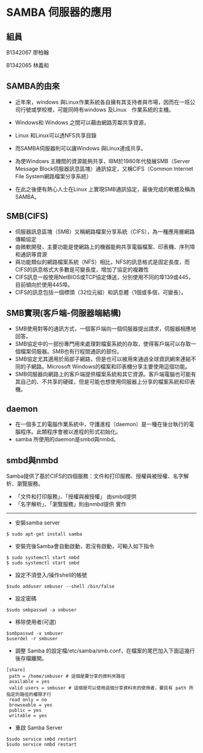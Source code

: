 # SAMBA 伺服器的應用
組員
-------------
B1342067 廖柏翰

B1342065 林義和

SAMBA的由來
------------
* 近年來，windows 與Linux作業系統各自擁有其支持者與市場，因而在一班公司行號或學校裡，可能同時有windows 及Linux　作業系統的主機。

* Windows和 Windows 之間可以藉由網路芳鄰共享資源，
* Linux 和Linux可以透NFS共享目錄
* 而SAMBA伺服器則可以讓Windows 與Linux達成共享。

* 為使Windows 主機間的資源能夠共享，IBM於1980年代發展SMB（Server Message Block伺服器訊息區塊）通訊協定，又稱CIFS（Common Internet File System網路檔案分享系統）
* 在此之後便有熱心人士在Linux 上實現SMB通訊協定，最後完成的軟體及稱為SAMBA。

SMB(CIFS)
-----------
* 伺服器訊息區塊（SMB）又稱網路檔案分享系統（CIFS），為一種應用層網路傳輸協定
* 由微軟開發，主要功能是使網路上的機器能夠共享電腦檔案、印表機、序列埠和通訊等資源
* 與功能類似的網路檔案系統（NFS）相比，NFS的訊息格式是固定長度，而CIFS的訊息格式大多數是可變長度，增加了協定的複雜性
* CIFS訊息一般使用NetBIOS或TCP協定傳送，分別使用不同的埠139或445，目前傾向於使用445埠。
* CIFS的訊息包括一個標頭（32位元組）和訊息體（1個或多個，可變長）。 

SMB實現(客戶端-伺服器端結構)
---------------
* SMB使用對等的通訊方式，一個客戶端向一個伺服器提出請求，伺服器相應地回答。
* SMB協定中的一部份專門用來處理對檔案系統的存取，使得客戶端可以存取一個檔案伺服器。SMB也有行程間通訊的部份。
* SMB協定尤其適用於局部子網路，但是也可以被用來通過全球資訊網來連結不同的子網路。Microsoft Windows的檔案和印表機分享主要使用這個功能。
* SMB伺服器向網路上的客戶端提供檔案系統和其它資源。客戶端電腦也可能有其自己的、不共享的硬碟，但是可能也想使用伺服器上分享的檔案系統和印表機。

daemon
-------------
* 在一個多工的電腦作業系統中，守護進程（daemon）是一種在後台執行的電腦程序。此類程序會被以進程的形式初始化。
* samba 所使用的daemon是smbd與nmbd。

smbd與nmbd
-------------------
Samba提供了基於CIFS的四個服務：文件和打印服務、授權與被授權、名字解析、瀏覽服務。
* 「文件和打印服務」、「授權與被授權」 由smbd提供
* 「名字解析」、「瀏覽服務」則由nmbd提供
實作
----------
* 安裝samba server
```
$ sudo apt-get install samba
```
* 安裝完後Samba會自動啟動，若沒有啟動，可輸入如下指令
```
$ sudo systemctl start nmbd
$ sudo systemctl start smbd
```
* 設定不須登入/操作shell的帳號
```
$sudo adduser smbuser --shell /bin/false
```
* 設定密碼
```
$sudo smbpasswd -a smbuser
```
* 移除使用者(可選)
```
$smbpasswd -x smbuser
$userdel -r smbuser
```
* 調整 Samba 的設定檔/etc/samba/smb.conf，在檔案的尾巴加入下面這幾行後存檔離開。
```
[share]
 path = /home/smbuser # 這個是要分享的資料夾路徑
 available = yes
 valid users = smbuser # 這個是可以使用這個分享資料夾的使用者，要具有 path 所指定的路徑的權限才行
 read only = no
 browseable = yes
 public = yes
 writable = yes
```
* 重啟 Samba Server
```
$sudo service smbd restart
$sudo service nmbd restart
